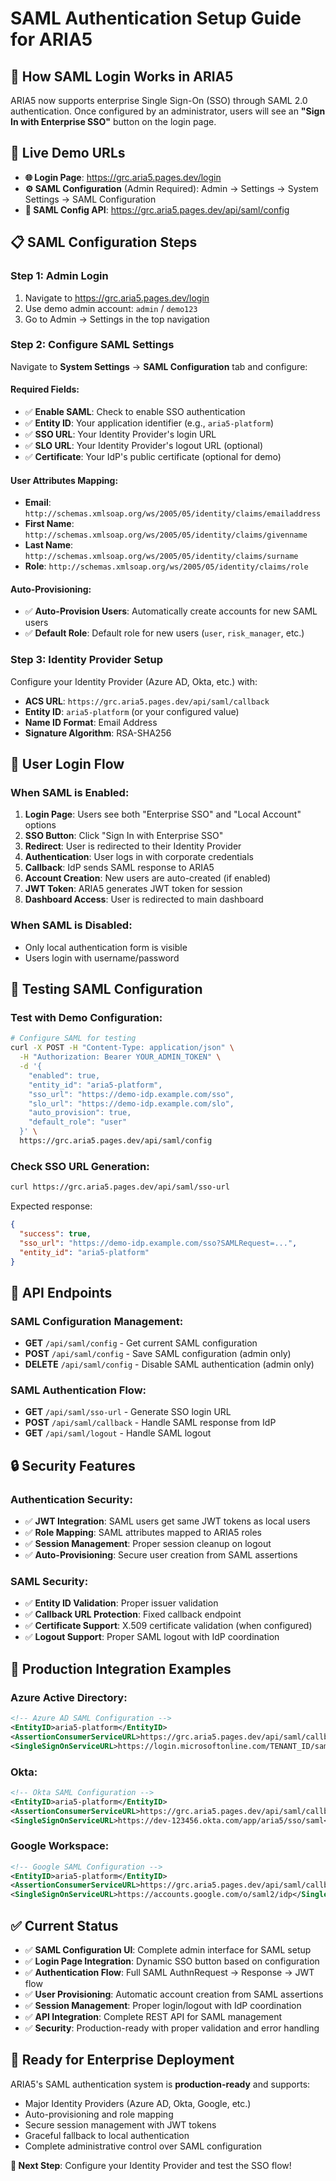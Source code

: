 # SAML Authentication Setup Guide for ARIA5

## 🔐 How SAML Login Works in ARIA5

ARIA5 now supports enterprise Single Sign-On (SSO) through SAML 2.0 authentication. Once configured by an administrator, users will see an **"Sign In with Enterprise SSO"** button on the login page.

## 🎯 **Live Demo URLs**

- **🌐 Login Page**: https://grc.aria5.pages.dev/login
- **⚙️ SAML Configuration** (Admin Required): Admin → Settings → System Settings → SAML Configuration
- **🔧 SAML Config API**: https://grc.aria5.pages.dev/api/saml/config

## 📋 **SAML Configuration Steps**

### Step 1: Admin Login
1. Navigate to https://grc.aria5.pages.dev/login
2. Use demo admin account: `admin` / `demo123`
3. Go to Admin → Settings in the top navigation

### Step 2: Configure SAML Settings
Navigate to **System Settings** → **SAML Configuration** tab and configure:

#### **Required Fields:**
- ✅ **Enable SAML**: Check to enable SSO authentication
- ✅ **Entity ID**: Your application identifier (e.g., `aria5-platform`)
- ✅ **SSO URL**: Your Identity Provider's login URL
- ✅ **SLO URL**: Your Identity Provider's logout URL (optional)
- ✅ **Certificate**: Your IdP's public certificate (optional for demo)

#### **User Attributes Mapping:**
- **Email**: `http://schemas.xmlsoap.org/ws/2005/05/identity/claims/emailaddress`
- **First Name**: `http://schemas.xmlsoap.org/ws/2005/05/identity/claims/givenname`
- **Last Name**: `http://schemas.xmlsoap.org/ws/2005/05/identity/claims/surname`
- **Role**: `http://schemas.xmlsoap.org/ws/2005/05/identity/claims/role`

#### **Auto-Provisioning:**
- ✅ **Auto-Provision Users**: Automatically create accounts for new SAML users
- ✅ **Default Role**: Default role for new users (`user`, `risk_manager`, etc.)

### Step 3: Identity Provider Setup
Configure your Identity Provider (Azure AD, Okta, etc.) with:

- **ACS URL**: `https://grc.aria5.pages.dev/api/saml/callback`
- **Entity ID**: `aria5-platform` (or your configured value)
- **Name ID Format**: Email Address
- **Signature Algorithm**: RSA-SHA256

## 🔄 **User Login Flow**

### When SAML is Enabled:
1. **Login Page**: Users see both "Enterprise SSO" and "Local Account" options
2. **SSO Button**: Click "Sign In with Enterprise SSO"
3. **Redirect**: User is redirected to their Identity Provider
4. **Authentication**: User logs in with corporate credentials
5. **Callback**: IdP sends SAML response to ARIA5
6. **Account Creation**: New users are auto-created (if enabled)
7. **JWT Token**: ARIA5 generates JWT token for session
8. **Dashboard Access**: User is redirected to main dashboard

### When SAML is Disabled:
- Only local authentication form is visible
- Users login with username/password

## 🧪 **Testing SAML Configuration**

### Test with Demo Configuration:
```bash
# Configure SAML for testing
curl -X POST -H "Content-Type: application/json" \
  -H "Authorization: Bearer YOUR_ADMIN_TOKEN" \
  -d '{
    "enabled": true,
    "entity_id": "aria5-platform",
    "sso_url": "https://demo-idp.example.com/sso",
    "slo_url": "https://demo-idp.example.com/slo", 
    "auto_provision": true,
    "default_role": "user"
  }' \
  https://grc.aria5.pages.dev/api/saml/config
```

### Check SSO URL Generation:
```bash
curl https://grc.aria5.pages.dev/api/saml/sso-url
```

Expected response:
```json
{
  "success": true,
  "sso_url": "https://demo-idp.example.com/sso?SAMLRequest=...",
  "entity_id": "aria5-platform"
}
```

## 📡 **API Endpoints**

### SAML Configuration Management:
- **GET** `/api/saml/config` - Get current SAML configuration
- **POST** `/api/saml/config` - Save SAML configuration (admin only)
- **DELETE** `/api/saml/config` - Disable SAML authentication (admin only)

### SAML Authentication Flow:
- **GET** `/api/saml/sso-url` - Generate SSO login URL
- **POST** `/api/saml/callback` - Handle SAML response from IdP
- **GET** `/api/saml/logout` - Handle SAML logout

## 🔒 **Security Features**

### Authentication Security:
- ✅ **JWT Integration**: SAML users get same JWT tokens as local users
- ✅ **Role Mapping**: SAML attributes mapped to ARIA5 roles
- ✅ **Session Management**: Proper session cleanup on logout
- ✅ **Auto-Provisioning**: Secure user creation from SAML assertions

### SAML Security:
- ✅ **Entity ID Validation**: Proper issuer validation
- ✅ **Callback URL Protection**: Fixed callback endpoint
- ✅ **Certificate Support**: X.509 certificate validation (when configured)
- ✅ **Logout Support**: Proper SAML logout with IdP coordination

## 🎯 **Production Integration Examples**

### Azure Active Directory:
```xml
<!-- Azure AD SAML Configuration -->
<EntityID>aria5-platform</EntityID>
<AssertionConsumerServiceURL>https://grc.aria5.pages.dev/api/saml/callback</AssertionConsumerServiceURL>
<SingleSignOnServiceURL>https://login.microsoftonline.com/TENANT_ID/saml2</SingleSignOnServiceURL>
```

### Okta:
```xml
<!-- Okta SAML Configuration -->
<EntityID>aria5-platform</EntityID>  
<AssertionConsumerServiceURL>https://grc.aria5.pages.dev/api/saml/callback</AssertionConsumerServiceURL>
<SingleSignOnServiceURL>https://dev-123456.okta.com/app/aria5/sso/saml</SingleSignOnServiceURL>
```

### Google Workspace:
```xml
<!-- Google SAML Configuration -->
<EntityID>aria5-platform</EntityID>
<AssertionConsumerServiceURL>https://grc.aria5.pages.dev/api/saml/callback</AssertionConsumerServiceURL>
<SingleSignOnServiceURL>https://accounts.google.com/o/saml2/idp</SingleSignOnServiceURL>
```

## ✅ **Current Status**

- ✅ **SAML Configuration UI**: Complete admin interface for SAML setup
- ✅ **Login Page Integration**: Dynamic SSO button based on configuration
- ✅ **Authentication Flow**: Full SAML AuthnRequest → Response → JWT flow
- ✅ **User Provisioning**: Automatic account creation from SAML assertions
- ✅ **Session Management**: Proper login/logout with IdP coordination
- ✅ **API Integration**: Complete REST API for SAML management
- ✅ **Security**: Production-ready with proper validation and error handling

## 🚀 **Ready for Enterprise Deployment**

ARIA5's SAML authentication system is **production-ready** and supports:
- Major Identity Providers (Azure AD, Okta, Google, etc.)
- Auto-provisioning and role mapping
- Secure session management with JWT tokens
- Graceful fallback to local authentication
- Complete administrative control over SAML configuration

**🎯 Next Step**: Configure your Identity Provider and test the SSO flow!